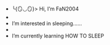 - ╰{🪞◡🪞}> Hi, I’m FaN2004
- 
- I’m interested in sleeping......
- 
- I’m currently learning HOW TO SLEEP

<!---
FaN2004/FaN2004 is a ✨ special ✨ repository because its `README.md` (this file) appears on your GitHub profile.
You can click the Preview link to take a look at your changes.
--->
